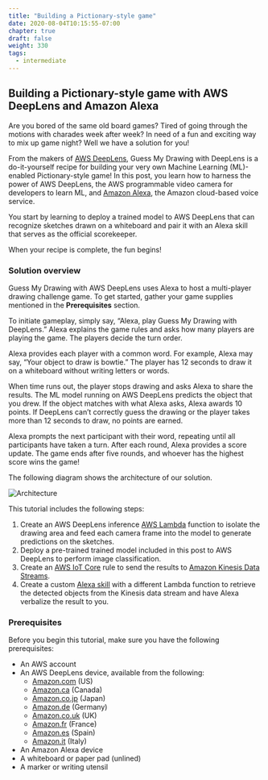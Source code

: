 ```yaml
---
title: "Building a Pictionary-style game"
date: 2020-08-04T10:15:55-07:00
chapter: true
draft: false
weight: 330
tags:
  - intermediate
---
```

## Building a Pictionary-style game with AWS DeepLens and Amazon Alexa

Are you bored of the same old board games? Tired of going through the motions with charades week after week? In need of a fun and exciting way to mix up game night? Well we have a solution for you!

From the makers of [AWS DeepLens](https://aws.amazon.com/deeplens/), Guess My Drawing with DeepLens is a do-it-yourself recipe for building your very own Machine Learning (ML)-enabled Pictionary-style game! In this post, you learn how to harness the power of AWS DeepLens, the AWS programmable video camera for developers to learn ML, and [Amazon Alexa](https://developer.amazon.com/alexa), the Amazon cloud-based voice service.

You start by learning to deploy a trained model to AWS DeepLens that can recognize sketches drawn on a whiteboard and pair it with an Alexa skill that serves as the official scorekeeper.

When your recipe is complete, the fun begins!

### Solution overview

Guess My Drawing with AWS DeepLens uses Alexa to host a multi-player drawing challenge game. To get started, gather your game supplies mentioned in the **Prerequisites** section.

To initiate gameplay, simply say, “Alexa, play Guess My Drawing with DeepLens.” Alexa explains the game rules and asks how many players are playing the game. The players decide the turn order.

Alexa provides each player with a common word. For example, Alexa may say, “Your object to draw is bowtie.” The player has 12 seconds to draw it on a whiteboard without writing letters or words.

When time runs out, the player stops drawing and asks Alexa to share the results. The ML model running on AWS DeepLens predicts the object that you drew. If the object matches with what Alexa asks, Alexa awards 10 points. If DeepLens can’t correctly guess the drawing or the player takes more than 12 seconds to draw, no points are earned.

Alexa prompts the next participant with their word, repeating until all participants have taken a turn. After each round, Alexa provides a score update. The game ends after five rounds, and whoever has the highest score wins the game!

The following diagram shows the architecture of our solution.

![Architecture](/images/300_intermediate/330_guess_drawing/arch.jpg)

This tutorial includes the following steps:

1. Create an AWS DeepLens inference [AWS Lambda](https://aws.amazon.com/lambda/) function to isolate the drawing area and feed each camera frame into the model to generate predictions on the sketches.
2. Deploy a pre-trained trained model included in this post to AWS DeepLens to perform image classification.
3. Create an [AWS IoT Core](https://aws.amazon.com/iot-core/) rule to send the results to [Amazon Kinesis Data Streams](https://aws.amazon.com/kinesis/data-streams/).
4. Create a custom [Alexa skill](https://developer.amazon.com/en-US/alexa/alexa-skills-kit) with a different Lambda function to retrieve the detected objects from the Kinesis data stream and have Alexa verbalize the result to you.

### Prerequisites

Before you begin this tutorial, make sure you have the following prerequisites:

- An AWS account
- An AWS DeepLens device, available from the following:
  - [Amazon.com](https://www.amazon.com/dp/B07JLSHR23) (US)
  - [Amazon.ca](https://www.amazon.ca/dp/B07JLSHR23) (Canada)
  - [Amazon.co.jp](https://www.amazon.co.jp/dp/B07F17K9J2) (Japan)
  - [Amazon.de](https://www.amazon.de/dp/B07KYKY2K7) (Germany)
  - [Amazon.co.uk](https://www.amazon.co.uk/dp/B07KYLSRZM) (UK)
  - [Amazon.fr](https://www.amazon.fr/dp/B07KYKY2K7) (France)
  - [Amazon.es](https://www.amazon.es/dp/B07KYKY2K7) (Spain)
  - [Amazon.it](https://www.amazon.it/dp/B07KYKY2K7) (Italy)
- An Amazon Alexa device
- A whiteboard or paper pad (unlined)
- A marker or writing utensil